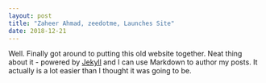 ```yaml
---
layout: post
title: "Zaheer Ahmad, zeedotme, Launches Site"
date: 2018-12-21
---
```


Well. Finally got around to putting this old website together. Neat thing about it - powered by [Jekyll](http://jekyllrb.com) and I can use Markdown to author my posts. It actually is a lot easier than I thought it was going to be.
